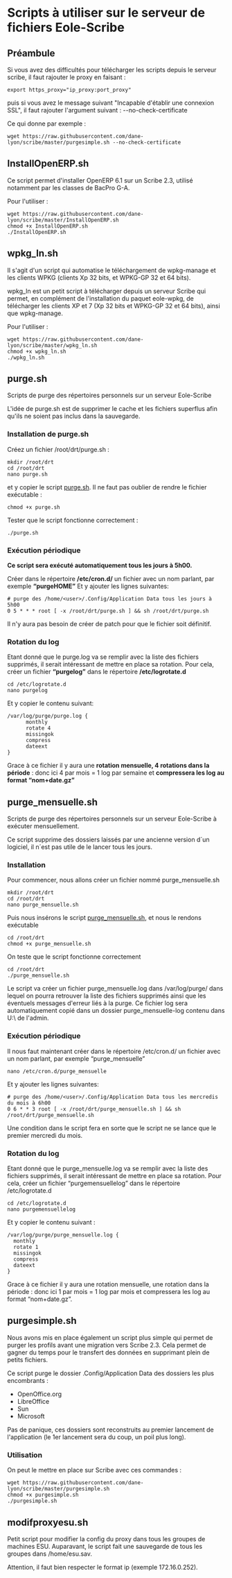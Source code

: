 # Scripts à utiliser sur le serveur de fichiers Eole-Scribe


## Préambule

Si vous avez des difficultés pour télécharger les scripts depuis le serveur scribe, il faut rajouter le proxy en faisant :
```Shell
export https_proxy="ip_proxy:port_proxy"
```
puis si vous avez le message suivant "Incapable d'établir une connexion SSL", il faut rajouter l'argument suivant :
    --no-check-certificate

Ce qui donne par exemple :
```Shell
wget https://raw.githubusercontent.com/dane-lyon/scribe/master/purgesimple.sh --no-check-certificate
```


## InstallOpenERP.sh

Ce script permet d'installer OpenERP 6.1 sur un Scribe 2.3, utilisé notamment par les classes de BacPro G-A.

Pour l'utiliser :
```Shell
wget https://raw.githubusercontent.com/dane-lyon/scribe/master/InstallOpenERP.sh
chmod +x InstallOpenERP.sh
./InstallOpenERP.sh
```

## wpkg_ln.sh

Il s'agit d'un script qui automatise le téléchargement de wpkg-manage et les clients WPKG (clients Xp 32 bits, et WPKG-GP 32 et 64 bits).

wpkg_ln est un petit script à télécharger depuis un serveur Scribe qui permet, en complément de l'installation du paquet eole-wpkg, de télécharger les clients XP et 7 (Xp 32 bits et WPKG-GP 32 et 64 bits), ainsi que wpkg-manage.

Pour l'utiliser :
```Shell
wget https://raw.githubusercontent.com/dane-lyon/scribe/master/wpkg_ln.sh
chmod +x wpkg_ln.sh
./wpkg_ln.sh
```

## purge.sh

Scripts de purge des répertoires personnels sur un serveur Eole-Scribe

L'idée de purge.sh est de supprimer le cache et les fichiers superflus afin qu'ils ne soient pas inclus dans la sauvegarde.

### Installation de purge.sh

Créez un fichier /root/drt/purge.sh :
```Shell
mkdir /root/drt
cd /root/drt
nano purge.sh
```    
et y copier le script [purge.sh](https://github.com/dane-lyon/scribe/blob/master/purge.sh).
Il ne faut pas oublier de rendre le fichier exécutable :
```Shell
chmod +x purge.sh
```    
Tester que le script fonctionne correctement :
```Shell
./purge.sh
```
    
### Exécution périodique

**Ce script sera exécuté automatiquement tous les jours à 5h00.**
    
Créer dans le répertoire **/etc/cron.d/** un fichier avec un nom parlant, par exemple **“purgeHOME”** Et y ajouter les lignes suivantes:

```Shell
# purge des /home/<user>/.Config/Application Data tous les jours à 5h00
0 5 * * * root [ -x /root/drt/purge.sh ] && sh /root/drt/purge.sh
```
Il n'y aura pas besoin de créer de patch pour que le fichier soit définitif.

### Rotation du log

Etant donné que le purge.log va se remplir avec la liste des fichiers supprimés, il serait intéressant de mettre en place sa rotation. Pour cela, créer un fichier **“purgelog”** dans le répertoire **/etc/logrotate.d**

```Shell
cd /etc/logrotate.d
nano purgelog
```
Et y copier le contenu suivant:
```Shell
/var/log/purge/purge.log {
      monthly
      rotate 4
      missingok
      compress
      dateext
}
```
Grace à ce fichier il y aura une **rotation mensuelle, 4 rotations dans la période** : donc ici 4 par mois = 1 log par semaine et **compressera les log au format “nom+date.gz”**

## purge_mensuelle.sh

Scripts de purge des répertoires personnels sur un serveur Eole-Scribe à exécuter mensuellement.

Ce script supprime des dossiers laissés par une ancienne version d´un logiciel, il n´est pas utile de le lancer tous les jours.

### Installation

Pour commencer, nous allons créer un fichier nommé purge_mensuelle.sh
```Shell
mkdir /root/drt
cd /root/drt
nano purge_mensuelle.sh
```
Puis nous insérons le script [purge_mensuelle.sh](https://github.com/dane-lyon/scribe/blob/master/purge_mensuelle.sh), et nous le rendons exécutable
```Shell
cd /root/drt
chmod +x purge_mensuelle.sh
```
On teste que le script fonctionne correctement
```Shell
cd /root/drt
./purge_mensuelle.sh
```
Le script va créer un fichier purge_mensuelle.log dans /var/log/purge/ dans lequel on pourra retrouver la liste des fichiers supprimés ainsi que les éventuels messages d'erreur liés à la purge. Ce fichier log sera automatiquement copié dans un dossier purge_mensuelle-log contenu dans U:\ de l'admin.

### Exécution périodique

Il nous faut maintenant créer dans le répertoire /etc/cron.d/ un fichier avec un nom parlant, par exemple “purge_mensuelle”
```Shell
nano /etc/cron.d/purge_mensuelle
```
 Et y ajouter les lignes suivantes:
```Shell
# purge des /home/<user>/.Config/Application Data tous les mercredis du mois à 6h00
0 6 * * 3 root [ -x /root/drt/purge_mensuelle.sh ] && sh /root/drt/purge_mensuelle.sh
```
Une condition dans le script fera en sorte que le script ne se lance que le premier mercredi du mois.

### Rotation du log

Etant donné que le purge_mensuelle.log va se remplir avec la liste des fichiers supprimés, il serait intéressant de mettre en place sa rotation. Pour cela, créer un fichier “purgemensuellelog” dans le répertoire /etc/logrotate.d
```Shell
cd /etc/logrotate.d
nano purgemensuellelog
```
Et y copier le contenu suivant :
```Shell
/var/log/purge/purge_mensuelle.log {
  monthly
  rotate 1
  missingok
  compress
  dateext
}
```
Grace à ce fichier il y aura une rotation mensuelle, une rotation dans la période : donc ici 1 par mois = 1 log par mois et compressera les log au format “nom+date.gz”.

## purgesimple.sh

Nous avons mis en place également un script plus simple qui permet de purger les profils avant une migration vers Scribe 2.3. Cela permet de gagner du temps pour le transfert des données en supprimant plein de petits fichiers.

Ce script purge le dossier .Config/Application Data des dossiers les plus encombrants :

- OpenOffice.org
- LibreOffice
- Sun
- Microsoft

Pas de panique, ces dossiers sont reconstruits au premier lancement de l'application (le 1er lancement sera du coup, un poil plus long).

### Utilisation

On peut le mettre en place sur Scribe avec ces commandes :
```Shell
wget https://raw.githubusercontent.com/dane-lyon/scribe/master/purgesimple.sh
chmod +x purgesimple.sh
./purgesimple.sh
```
## modifproxyesu.sh


Petit script pour modifier la config du proxy dans tous les groupes de machines ESU.
Auparavant, le script fait une sauvegarde de tous les groupes dans /home/esu.sav.

Attention, il faut bien respecter le format ip (exemple 172.16.0.252).
